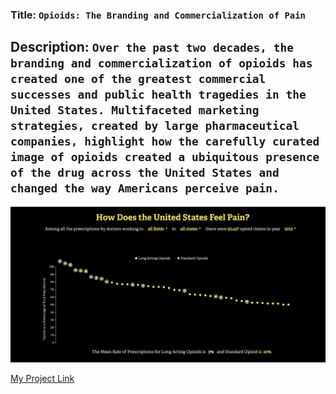 ### Title: `Opioids: The Branding and Commercialization of Pain`

## Description: `Over the past two decades, the branding and commercialization of opioids has created one of the greatest commercial successes and public health tragedies in the United States. Multifaceted marketing strategies, created by large pharmaceutical companies, highlight how the carefully curated image of opioids created a ubiquitous presence of the drug across the United States and changed the way Americans perceive pain.`

![Project Image](/preview.png) 

[My Project Link](https://candicejmchan.github.io/candicethesis)
